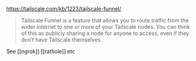 https://tailscale.com/kb/1223/tailscale-funnel/

> Tailscale Funnel is a feature that allows you to route traffic from the wider internet to one or more of your Tailscale nodes. You can think of this as publicly sharing a node for anyone to access, even if they don’t have Tailscale themselves.

See [[ngrok]] [[rathole]] etc